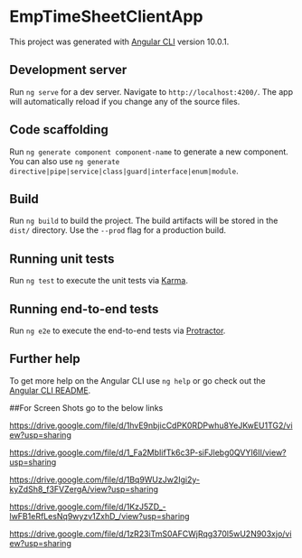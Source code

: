 # EmpTimeSheetClientApp

This project was generated with [Angular CLI](https://github.com/angular/angular-cli) version 10.0.1.

## Development server

Run `ng serve` for a dev server. Navigate to `http://localhost:4200/`. The app will automatically reload if you change any of the source files.

## Code scaffolding

Run `ng generate component component-name` to generate a new component. You can also use `ng generate directive|pipe|service|class|guard|interface|enum|module`.

## Build

Run `ng build` to build the project. The build artifacts will be stored in the `dist/` directory. Use the `--prod` flag for a production build.

## Running unit tests

Run `ng test` to execute the unit tests via [Karma](https://karma-runner.github.io).

## Running end-to-end tests

Run `ng e2e` to execute the end-to-end tests via [Protractor](http://www.protractortest.org/).

## Further help

To get more help on the Angular CLI use `ng help` or go check out the [Angular CLI README](https://github.com/angular/angular-cli/blob/master/README.md).

##For Screen Shots go to the below links

https://drive.google.com/file/d/1hvE9nbjicCdPK0RDPwhu8YeJKwEU1TG2/view?usp=sharing

https://drive.google.com/file/d/1_Fa2MbIifTk6c3P-siFJlebg0QVYI6II/view?usp=sharing

https://drive.google.com/file/d/1Bq9WUzJw2Igi2y-kyZdSh8_f3FVZergA/view?usp=sharing

https://drive.google.com/file/d/1KzJ5ZD_-lwFB1eRfLesNq9wyzv1ZxhD_/view?usp=sharing

https://drive.google.com/file/d/1zR23iTmS0AFCWjRqg370l5wU2N903xjo/view?usp=sharing


